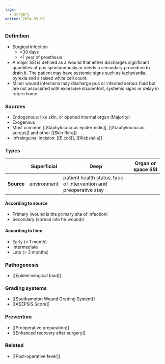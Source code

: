 ```yaml
---
tags:
  - surgery
edited: 2024-03-02
---
```

### Definition
- Surgical  infection
	- <30 days
	- <1 year of prosthesis
- A major SSI is defined as a wound that either discharges significant quantities of pus spontaneously or needs a secondary procedure to drain it. The patient may have systemic signs such as tachycardia, pyrexia and a raised white cell count.
- Minor wound infections may discharge pus or infected serous fluid but are not associated with excessive discomfort, systemic signs or delay in return home
### Sources
- Endogenous: like skin, or opened internal organ (Majority)
- Exogenous
- Most common [[Staphylococcus epidermidis]], [[Staphylococcus aureus]] and other [[Skin flora]] 
- Infrainguinal incision: [[E coli]], [[Klebsiella]] 
### Types

|            | Superficial | Deep                                                              | Organ or space SSI |
| ---------- | ----------- | ----------------------------------------------------------------- | ------------------ |
| **Source** | environment | patient health status, type of intervention and preoperative stay |                    |


#### According to source
- Primary (wound is the primary site of infection)
- Secondary (spread into he wound)\

#### According to time
- Early (< 1 month)
- Intermediate
- Late (> 3 months)

### Pathogenesis
- [[Epidemiological triad]] 

### Grading systems
- [[Southampton Wound Grading System]] 
- [[ASEPSIS Score]] 

### Prevention
- [[Preoperative preparation]] 
- [[Enhanced recovery after surgery]] 

### Related
- [[Post-operative fever]] 